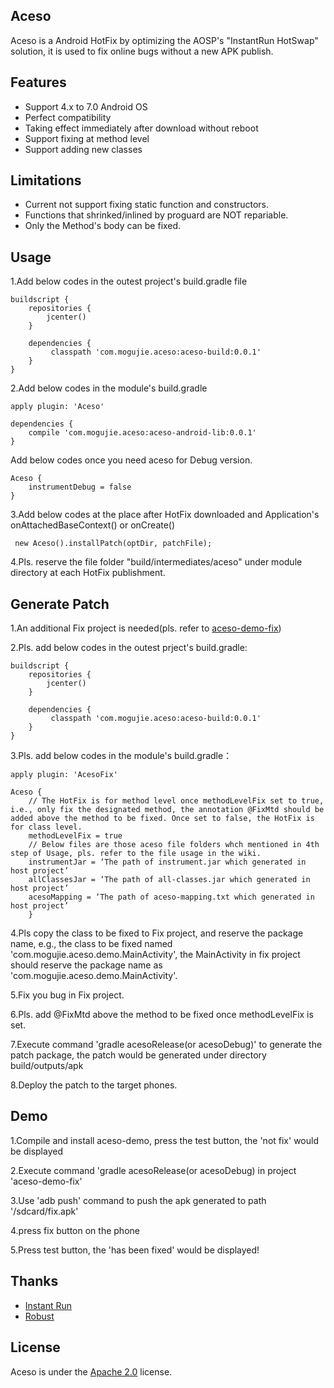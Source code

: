 ## Aceso

Aceso is a Android HotFix by optimizing the AOSP's "InstantRun HotSwap" solution, it is used to fix online bugs without a new APK publish.

## Features

- Support 4.x to 7.0 Android OS
- Perfect compatibility 
- Taking effect immediately after download without reboot
- Support fixing at method level
- Support adding new classes

## Limitations

- Current not support fixing static function and constructors.
- Functions that shrinked/inlined by proguard are NOT repariable.
- Only the Method's body can be fixed.


## Usage
1.Add below codes in the outest project's build.gradle file

```
buildscript {
    repositories {
        jcenter()
    }

    dependencies {
         classpath 'com.mogujie.aceso:aceso-build:0.0.1'
    }
}
```

2.Add below codes in the module's build.gradle

```
apply plugin: 'Aceso'

dependencies {
    compile 'com.mogujie.aceso:aceso-android-lib:0.0.1'
}

```

Add below codes once you need aceso for Debug version.

```
Aceso {
    instrumentDebug = false
}
```

3.Add below codes at the place after HotFix downloaded and Application's onAttachedBaseContext() or onCreate() 

```
 new Aceso().installPatch(optDir, patchFile);
```
4.Pls. reserve the file folder "build/intermediates/aceso" under module directory at each HotFix publishment.
 
## Generate Patch
1.An additional Fix project is needed(pls. refer to [aceso-demo-fix](aceso-demo-fix))

2.Pls. add below codes in the outest prject's build.gradle:

```
buildscript {
    repositories {
        jcenter()
    }

    dependencies {
         classpath 'com.mogujie.aceso:aceso-build:0.0.1'
    }
}
```

3.Pls. add below codes in the module's build.gradle：

```
apply plugin: 'AcesoFix'

Aceso {
    // The HotFix is for method level once methodLevelFix set to true, i.e., only fix the designated method, the annotation @FixMtd should be added above the method to be fixed. Once set to false, the HotFix is for class level. 
    methodLevelFix = true
    // Below files are those aceso file folders whch mentioned in 4th step of Usage, pls. refer to the file usage in the wiki.
    instrumentJar = ‘The path of instrument.jar which generated in host project’
    allClassesJar = ‘The path of all-classes.jar which generated in host project’
    acesoMapping = ‘The path of aceso-mapping.txt which generated in host project’
    }

```
 
4.Pls copy the class to be fixed to Fix project, and reserve the package name, e.g., the class to be fixed named 'com.mogujie.aceso.demo.MainActivity', the MainActivity in fix project should reserve the package name as 'com.mogujie.aceso.demo.MainActivity'.

5.Fix you bug in Fix project.

6.Pls. add @FixMtd above the method to be fixed once methodLevelFix is set.

7.Execute command 'gradle acesoRelease(or acesoDebug)' to generate the patch package, the patch would be generated under directory build/outputs/apk

8.Deploy the patch to the target phones.

## Demo
1.Compile and install aceso-demo, press the test button, the 'not fix' would be displayed

2.Execute command 'gradle acesoRelease(or acesoDebug) in project 'aceso-demo-fix'

3.Use 'adb push' command to push the apk generated to path '/sdcard/fix.apk'

4.press fix button on the phone

5.Press test button, the 'has been fixed' would be displayed!

 
## Thanks
- [Instant Run](https://developer.android.com/studio/run/index.html#instant-run)
- [Robust](http://tech.meituan.com/android_robust.html)


## License

Aceso is under the [Apache 2.0](LICENSE) license.
